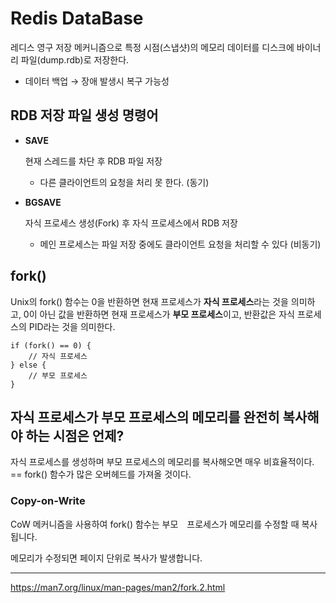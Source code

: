 # Redis DataBase

레디스 영구 저장 메커니즘으로 특정 시점(스냅샷)의 메모리 데이터를 디스크에 바이너리 파일(dump.rdb)로 저장한다.

- 데이터 백업 → 장애 발생시 복구 가능성

## RDB 저장 파일 생성 명령어

- **SAVE**
  
    현재 스레드를 차단 후 RDB 파일 저장
  - 다른 클라이언트의 요청을 처리 못 한다. (동기)


- **BGSAVE**

    자식 프로세스 생성(Fork) 후 자식 프로세스에서 RDB 저장 
  - 메인 프로세스는 파일 저장 중에도 클라이언트 요청을 처리할 수 있다 (비동기)

## fork()

Unix의 fork() 함수는 0을 반환하면 현재 프로세스가 **자식 프로세스**라는 것을 의미하고, 0이 아닌 값을 반환하면 현재 프로세스가 **부모 프로세스**이고, 반환값은 자식 프로세스의 PID라는 것을 의미한다.

```
if (fork() == 0) {
    // 자식 프로세스
} else {
    // 부모 프로세스
}
```

## 자식 프로세스가 부모 프로세스의 메모리를 완전히 복사해야 하는 시점은 언제?

자식 프로세스를 생성하며 부모 프로세스의 메모리를 복사해오면 매우 비효율적이다. == fork() 함수가 많은 오버헤드를 가져올 것이다.

### Copy-on-Write

CoW 메커니즘을 사용하여 fork() 함수는 부모　프로세스가 메모리를 수정할 때 복사됩니다. 

메모리가 수정되면 페이지 단위로 복사가 발생합니다.

---

https://man7.org/linux/man-pages/man2/fork.2.html